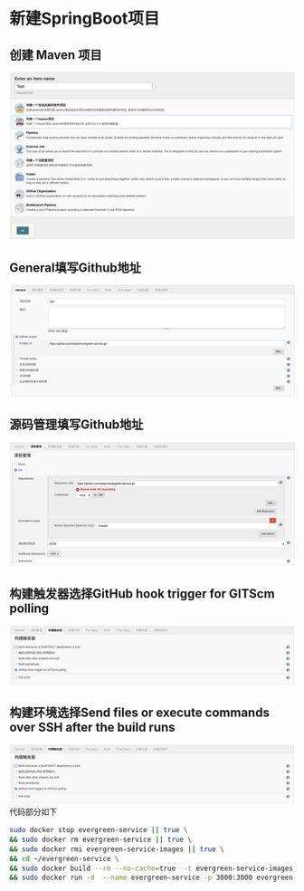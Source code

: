 # 新建SpringBoot项目


## 创建 Maven 项目
![create](images/create.png)

## General填写Github地址
![config_general](images/config_general.png)

## 源码管理填写Github地址
![config_source_code](images/config_source_code.png)

## 构建触发器选择GitHub hook trigger for GITScm polling
![config_github_webhook](images/config_github_webhook.png)

## 构建环境选择Send files or execute commands over SSH after the build runs
![config_github_webhook](images/config_github_webhook.png)
代码部分如下
```bash
sudo docker stop evergreen-service || true \
&& sudo docker rm evergreen-service || true \
&& sudo docker rmi evergreen-service-images || true \
&& cd ~/evergreen-service \
&& sudo docker build --rm --no-cache=true  -t evergreen-service-images ./ || true \
&& sudo docker run -d  --name evergreen-service -p 3000:3000 evergreen-service-images
```
